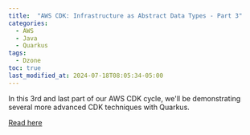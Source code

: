 ```yaml
---
title:  "AWS CDK: Infrastructure as Abstract Data Types - Part 3"
categories:
  - AWS
  - Java
  - Quarkus
tags:
  - Dzone
toc: true
last_modified_at: 2024-07-18T08:05:34-05:00
---
```


In this 3rd and last part of our AWS CDK cycle, we'll be demonstrating several more advanced CDK techniques with Quarkus.

[Read here](https://dzone.com/articles/aws-cdk-infrastructure-as-abstract-data-types-3)

